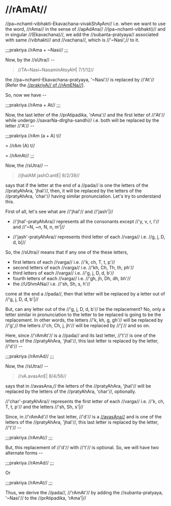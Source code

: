 # //rAmAt//

//pa~nchamI-vibhakti-Ekavachana-vivakShAyAm// i.e. when we want to use
the word, //rAma// in the sense of //apAdAna// //(pa~nchamI-vibhakti)//
and in singular //(Ekavachana)//, we add the //subanta-pratyaya//
associated with same //vibhakti// and //vachana//, which is
//'~Nasi',// to it.

;;;prakriya
//rAma + ~Nasi//
;;;

Now, by the //sUtra// --

> //TA~Nasi~NasaminAtsyAH| 7/1/12//

the //pa~nchamI-Ekavachana-pratyaya, '~Nasi'// is replaced by //'At'//
\[Refer the [//prakriyA// of
//rAmENa//](#/shadlinga-prakaranam/raama-sabdah/raama-3-1)].

So, now we have --

;;;prakriya
//rAma + At//
;;;

<!--anEkAlshitsarvasya-->

Now, the last letter of the //prAtipadika, 'rAma'// and the first letter
of //'At'// while undergo //savarNa-dIrgha-sandhi// i.e. both will be
replaced by the letter //'A'// --

;;;prakriya
//rAm (a + A) t//

= //rAm (A) t//

= //rAmAt//
;;;

Now, the //sUtra// --

> //jhalAM jashO.antE| 8/2/39//

says that if the letter at the end of a //pada// is one the letters of
the //pratyAhAra, 'jhal'//, then, it will be replaced by the letters of
the //pratyAhAra, 'char'// having similar pronunciation. Let's try to
understand this.

First of all, let's see what are //'jhal'// and //'jash'|//

- //'jhal'-pratyAhAra// represents all the consonants except //'y, v,
  r, l'// and //'~N, ~n, N, n, m'|//

- //'jash'-pratyAhAra// represents third letter of each //varga// i.e.
  //g, j, D, d, b|//

So, the //sUtra// means that if any one of the these letters,

- first letters of each //varga// i.e. //'k, ch, T, t, p'//
- second letters of each //varga// i.e. //'kh, Ch, Th, th, ph'//
- third letters of each //varga// i.e. //'g, j, D, d, b'//
- fourth letters of each //varga// i.e. //'gh, jh, Dh, dh, bh'//
- the //UShmANa// i.e. //'sh, Sh, s, h'//

come at the end a //pada//, then that letter will be replaced by a
letter out of //'g, j, D, d, b'|//

But, can any letter out of the //'g, j, D, d, b'// be the replacement?
No, only a letter similar in pronunciation to the letter to be replaced
is going to be the replacement. In other words, the letters //'k, kh, g,
gh'// will be replaced by //'g',// the letters //'ch, Ch, j, jh'// will
be replaced by //'j'// and so on.

Here, since //'rAmAt'// is a //pada// and its last letter, //'t'// is
one of the letters of the //pratyAhAra, 'jhal'//, this last letter
is replaced by the letter, //'d'// --

;;;prakriya
//rAmAd//
;;;

Now, the //sUtra// --

> //vA.avasAnE| 8/4/56//

says that in //avasAna,// the letters of the //pratyAhAra, 'jhal'// will
be replaced by the letters of the //pratyAhAra, 'char'//, optionally.

//'char'-pratyAhAra// represents the first letter of each //varga// i.e.
//'k, ch, T, t, p'// and the letters //'sh, Sh, s'|//

Since, in //'rAmAd'// the last letter, //'d'// is a
[//avasAna//](#/shadlinga-prakaranam/general/avasana) and is one of the
letters of the //pratyAhAra, 'jhal'//, this last letter is replaced
by the letter, //'t'// --

;;;prakriya
//rAmAt//
;;;

But, this replacement of //'d'// with //'t'// is optional. So, we will
have two alternate forms --

;;;prakriya
//rAmAd//
;;;

Or

;;;prakriya
//rAmAt//
;;;

Thus, we derive the //pada//, //'rAmAt'// by adding the
//subanta-pratyaya, '~Nasi'// to the //prAtipadika, 'rAma'|//
<!--stackedit_data:
eyJoaXN0b3J5IjpbLTc3NjYzMzgzM119
-->